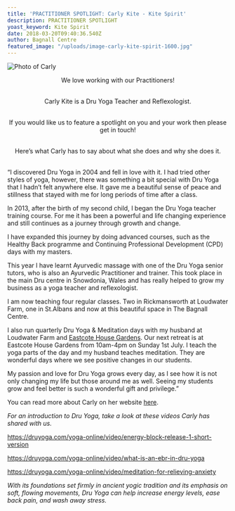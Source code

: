 ```yaml
---
title: 'PRACTITIONER SPOTLIGHT: Carly Kite - Kite Spirit'
description: PRACTITIONER SPOTLIGHT
yoast_keyword: Kite Spirit
date: 2018-03-20T09:40:36.540Z
author: Bagnall Centre
featured_image: "/uploads/image-carly-kite-spirit-1600.jpg"
---
```

![Photo of Carly](/uploads/carly.jpg)

<div style="text-align: center;" markdown="1">We love working with our Practitioners!<br/><br/>

Carly Kite is a Dru Yoga Teacher and Reflexologist. <br/><br/>

If you would like us to feature a spotlight on you and your work then please get in touch! <br/><br/>

Here’s what Carly has to say about what she does and why she does it.<br/><br/></div>

“I discovered Dru Yoga in 2004 and fell in love with it. I had tried other styles of yoga, however, there was something a bit special with Dru Yoga that I hadn’t felt anywhere else. It gave me a beautiful sense of peace and stillness that stayed with me for long periods of time after a class. 

In 2013, after the birth of my second child, I began the Dru Yoga teacher training course. For me it has been a powerful and life changing experience and still continues as a journey through growth and change. 

I have expanded this journey by doing advanced courses, such as the Healthy Back programme and Continuing Professional Development (CPD) days with my masters. 

This year I have learnt Ayurvedic massage with one of the Dru Yoga senior tutors, who is also an Ayurvedic Practitioner and trainer. This took place in the main Dru centre in Snowdonia, Wales and has really helped to grow my business as a yoga teacher and reflexologist. 

I am now teaching four regular classes. Two in Rickmansworth at Loudwater Farm, one in St.Albans and now at this beautiful space in The Bagnall Centre. 

I also run quarterly Dru Yoga & Meditation days with my husband at Loudwater Farm and [Eastcote House Gardens](https://eastcotehousegardens.weebly.com/). Our next retreat is at Eastcote House Gardens from 10am-4pm on Sunday 1st July. I teach the yoga parts of the day and my husband teaches meditation. They are wonderful days where we see positive changes in our students. 

My passion and love for Dru Yoga grows every day, as I see how it is not only changing my life but those around me as well. Seeing my students grow and feel better is such a wonderful gift and privilege.”  

You can read more about Carly on her website [here](http://www.kitespirit.co.uk/).

_For an introduction to Dru Yoga, take a look at these videos Carly has shared with us._  

<https://druyoga.com/yoga-online/video/energy-block-release-1-short-version>

<https://druyoga.com/yoga-online/video/what-is-an-ebr-in-dru-yoga>

<https://druyoga.com/yoga-online/video/meditation-for-relieving-anxiety>

_With its foundations set firmly in ancient yogic tradition and its emphasis on soft, flowing movements, Dru Yoga can help increase energy levels, ease back pain, and wash away stress._

